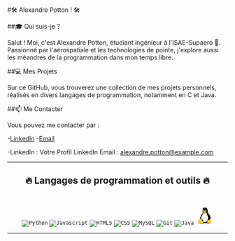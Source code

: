 #🛠️ Alexandre Potton ! 🛠️

##🎓 Qui suis-je ?

Salut ! Moi, c'est Alexandre Potton, étudiant ingénieur à l'ISAE-Supaero 🚀. Passionné par l'aérospatiale et les technologies de pointe, j'explore aussi les méandres de la programmation dans mon temps libre.

##💻 Mes Projets

Sur ce GitHub, vous trouverez une collection de mes projets personnels, réalisés en divers langages de programmation, notamment en C et Java.

##📫 Me Contacter

Vous pouvez me contacter par :

-[LinkedIn](https://www.linkedin.com/in/apotton/)
-[Email](mailto:Alexandre.POTTON@student/isae-supaero.fr)

-LinkedIn : Votre Profil LinkedIn
    Email : alexandre.potton@example.com

<hr>
<h2 align="center">🔥 Langages de programmation et outils 🔥</h2>
<br>
<p align="center">
  <code><img title="Python" height="40" src="https://raw.githubusercontent.com/yurijserrano/Github-Profile-Readme-Logos/f994c418a134b58c4aec11152f6a4a33fa89da26/programming%20languages/python.svg"></code>
  <code><img title="Javascript" height="40" src="https://raw.githubusercontent.com/yurijserrano/Github-Profile-Readme-Logos/f994c418a134b58c4aec11152f6a4a33fa89da26/programming%20languages/javascript.svg"></code>
  <code><img title="HTML5" height="40" src="https://github.com/yurijserrano/Github-Profile-Readme-Logos/blob/master/others/html.svg"></code>
  <code><img title="CSS" height="40" src="https://github.com/yurijserrano/Github-Profile-Readme-Logos/blob/master/others/css.svg"></code>
  <code><img title="MySQL" height="40" src="https://github.com/yurijserrano/Github-Profile-Readme-Logos/blob/master/databases/mysql.svg"></code>
  <code><img title="Git" height="40" src="https://raw.githubusercontent.com/yurijserrano/Github-Profile-Readme-Logos/f994c418a134b58c4aec11152f6a4a33fa89da26/others/git.svg"></code>
  <code><img title="Java" height="40" src="https://github.com/yurijserrano/Github-Profile-Readme-Logos/blob/master/programming%20languages/java.svg"></code>
  <code><img title="Linux" height="40" src="https://raw.githubusercontent.com/devicons/devicon/master/icons/linux/linux-original.svg"></code>
</p>
<hr>
